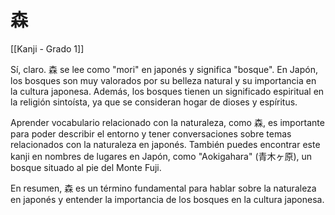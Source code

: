 # 森

[[Kanji - Grado 1]]

Sí, claro. 森 se lee como "mori" en japonés y significa "bosque". En Japón, los bosques son muy valorados por su belleza natural y su importancia en la cultura japonesa. Además, los bosques tienen un significado espiritual en la religión sintoísta, ya que se consideran hogar de dioses y espíritus. 

Aprender vocabulario relacionado con la naturaleza, como 森, es importante para poder describir el entorno y tener conversaciones sobre temas relacionados con la naturaleza en japonés. También puedes encontrar este kanji en nombres de lugares en Japón, como "Aokigahara" (青木ヶ原), un bosque situado al pie del Monte Fuji. 

En resumen, 森 es un término fundamental para hablar sobre la naturaleza en japonés y entender la importancia de los bosques en la cultura japonesa.

